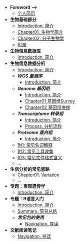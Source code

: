 <!-- menu -->
* **Foreword -->**
    <!-- * [Introduction 前言](Introduction.md) -->
    * [个人简历](Interview/me.md)
* **生物基础部分**
    <!-- menu_base -->
    * [Introduction. 简介](00.BioBase/Introduction.md)
    * [Chapter01. 生物学简介](00.BioBase/Chapter01.Bio.md)
    * [Chapter02. 分子生物学](00.BioBase/Chapter02.Molecular_Biology.md)
    * [附录](00.BioBase/ChapterN_Appendix.md)
    <!-- menu_base -->
* **生物信息数据库**
    * [Introduction. 简介](database.md)
* **生物信息数据分析**
    * [Introduction. 简介](01.BioInformation/Introduction.md)
    * ***WGS 重测序***
      * [Introduction. 简介](01.BioInformation/01WGS/Introduction.md)
    * ***Genome 基因组***
      * [Introduction. 简介](01.BioInformation/02Genome/Introduction.md)
      * [Chapter01 基因组Survey](01.BioInformation/02Genome/Genome01.Survey.md)
      * [Chapter02 基因组拼接](01.BioInformation/02Genome/Genome02.Assembly.md)
    * ***Transcriptome 转录组***
      * [Introduction. 简介](01.BioInformation/03Transcriptome/Introduction.md)
      * [Process. 分析流程](01.BioInformation/03Transcriptome/process.md)
    * ***Proteome 蛋白组***
      * [Introduction. 简介](01.BioInformation/04Proteome/Introduction.md)
    * [附1: 常见名词解释](01.BioInformation/ChapterN_Appendix01_Glossary.md)
    * [附2: 常见工具收集](01.BioInformation/ChapterN_Appendix02_Tools.md)
    * [附3: 常见文件格式含义](01.BioInformation/ChapterN_Appendix03_File_meaning.md)
    * *...*
* **生信分析的常见思路**
    * [Chapter01. Variation](01.BioInformation/Process/Chapter01.Variation.md)
    * *...*
* **专题：表观遗传学**
    * [Introduction. 简介](01.BioInformation/Topic.Epigenetics/Introduction.md)
* **专题：R语言入门**
    * [Introduction. 简介](Appendix01_R_base/Chapter01.Introduction.md)
    * [Summary. 简易总结](Appendix01_R_base/r-base.md)
    * ***常见包的使用***
      * [Navigation. 导读](Appendix01_R_base/pacages/Introduction.md)
* **文献阅读笔记**
    * [Navigation. 导读](Appendix_PaperNote/Introduction.md)

<!-- * **附 录** -->
<!-- menu -->
